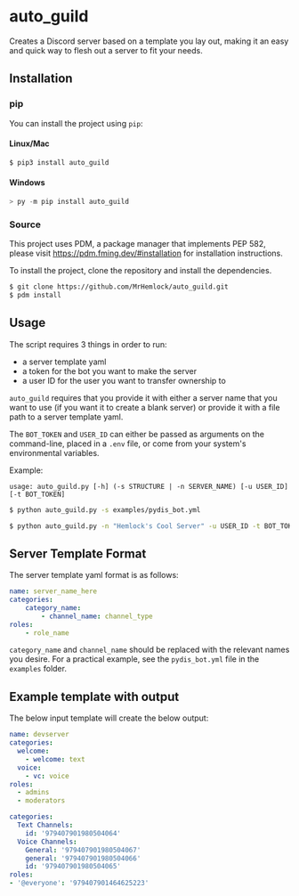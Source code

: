 # auto_guild

Creates a Discord server based on a template you lay out, making it an easy and quick way to flesh out a server to fit your needs.

## Installation

### pip

You can install the project using `pip`:

#### Linux/Mac
```bash
$ pip3 install auto_guild
```

#### Windows
```powershell
> py -m pip install auto_guild
```

### Source

This project uses PDM, a package manager that implements PEP 582, please visit https://pdm.fming.dev/#installation for
installation instructions.

To install the project, clone the repository and install the dependencies.

```bash
$ git clone https://github.com/MrHemlock/auto_guild.git
$ pdm install
```

## Usage

The script requires 3 things in order to run:
- a server template yaml
- a token for the bot you want to make the server
- a user ID for the user you want to transfer ownership to

`auto_guild` requires that you provide it with either a server name that you want to use (if you want it to create a blank server) or provide it with a file path to a server template yaml.

The `BOT_TOKEN` and `USER_ID` can either be passed as arguments on the command-line, placed in a `.env` file, or come from your system's environmental variables.

Example:

```
usage: auto_guild.py [-h] (-s STRUCTURE | -n SERVER_NAME) [-u USER_ID] [-t BOT_TOKEN]
```

```bash
$ python auto_guild.py -s examples/pydis_bot.yml
```

```bash
$ python auto_guild.py -n "Hemlock's Cool Server" -u USER_ID -t BOT_TOKEN
```

## Server Template Format

The server template yaml format is as follows:

```yaml
name: server_name_here
categories:
    category_name:
        - channel_name: channel_type
roles:
    - role_name
```

`category_name` and `channel_name` should be replaced with the relevant names you desire. For a practical example, see the `pydis_bot.yml` file in the `examples` folder.

## Example template with output

The below input template will create the below output:

```yaml
name: devserver
categories:
  welcome:
    - welcome: text
  voice:
    - vc: voice
roles:
  - admins
  - moderators
```

```yaml
categories:
  Text Channels:
    id: '979407901980504064'
  Voice Channels:
    General: '979407901980504067'
    general: '979407901980504066'
    id: '979407901980504065'
roles:
- '@everyone': '979407901464625223'
```
